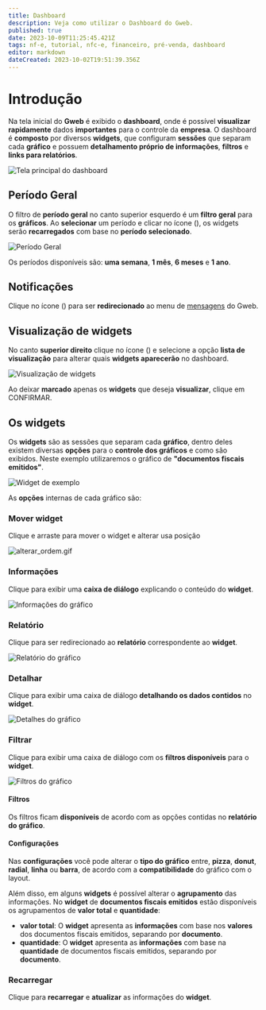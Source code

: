 ```yaml
---
title: Dashboard
description: Veja como utilizar o Dashboard do Gweb.
published: true
date: 2023-10-09T11:25:45.421Z
tags: nf-e, tutorial, nfc-e, financeiro, pré-venda, dashboard
editor: markdown
dateCreated: 2023-10-02T19:51:39.356Z
---
```


# Introdução

Na tela inicial do **Gweb** é exibido o **dashboard**, onde é possível **visualizar** **rapidamente** dados **importantes** para o controle da **empresa**. O dashboard é **composto** por diversos **widgets**, que configuram **sessões** que separam cada **gráfico** e possuem **detalhamento próprio de informações**, **filtros** e **links para relatórios**.

![Tela principal do dashboard](/dashboard/dashboard_main.png)

## Período Geral

O filtro de **período geral** no canto superior esquerdo é um **filtro geral** para os **gráficos**.
Ao **selecionar** um período e clicar no ícone (<span class="mdi mdi-refresh"></span>), os widgets serão **recarregados** com base no **período selecionado**.

![Período Geral](/dashboard/período_geral.png)

Os períodos disponíveis são: **uma semana**, **1 mês**, **6 meses** e **1 ano**.

## <span class="mdi mdi-bell"></span> Notificações

Clique no ícone (<span class="mdi mdi-bell"></span>) para ser **redirecionado** ao menu de [mensagens](/usuario/mensagens) do Gweb.

## <span class="mdi mdi-menu"></span> Visualização de widgets
No canto **superior direito** clique no ícone (<span class="mdi mdi-menu"></span>) e selecione a opção **lista de visualização** para alterar quais **widgets aparecerão** no dashboard.

![Visualização de widgets](/dashboard/visualizacao_widgets.png)

Ao deixar **marcado** apenas os **widgets** que deseja **visualizar**, clique em <span class="mat-button">CONFIRMAR</span>.


## Os widgets

Os **widgets** são as sessões que separam cada **gráfico**, dentro deles existem diversas **opções** para o **controle dos gráficos** e como são exibidos. Neste exemplo utilizaremos o gráfico de **"documentos fiscais emitidos"**.

![Widget de exemplo](/dashboard/grafico_opcoes_exemplo.png)

As **opções** internas de cada gráfico são:

### <span class="mdi mdi-cursor-move"></span> Mover widget

Clique e arraste para mover o widget e alterar usa posição

![alterar_ordem.gif](/dashboard/alterar_ordem.gif)


### <span class="mdi mdi-information"></span> Informações

Clique para exibir uma **caixa de diálogo** explicando o conteúdo do **widget**.

![Informações do gráfico](/dashboard/informacoes_grafico.png)

### <span class="mdi mdi-file-document"></span> Relatório

Clique para ser redirecionado ao **relatório** correspondente ao **widget**.

![Relatório do gráfico](/dashboard/relatorios_grafico.gif)

### <span class="mdi mdi-launch"></span> Detalhar

Clique para exibir uma caixa de diálogo **detalhando os dados contidos** no **widget**.

![Detalhes do gráfico](/dashboard/detalhar_grafico.png)

### <span class="mdi mdi-filter"></span> Filtrar

Clique para exibir uma caixa de diálogo com os **filtros disponíveis** para o **widget**.

![Filtros do gráfico](/dashboard/filtros_grafico.png)

#### Filtros
Os filtros ficam **disponíveis** de acordo com as opções contidas no **relatório do gráfico**.

#### Configurações

Nas **configurações** você pode alterar o **tipo do gráfico** entre, **pizza**, **donut**, **radial**, **linha** ou **barra**, de acordo com a **compatibilidade** do gráfico com o layout.

Além disso, em alguns **widgets** é possível alterar o **agrupamento** das informações. No **widget** de **documentos fiscais emitidos** estão disponíveis os agrupamentos de **valor total** e **quantidade**:
- **valor total**: O **widget** apresenta as **informações** com base nos **valores** dos documentos fiscais emitidos, separando por **documento**.
- **quantidade**: O **widget** apresenta as **informações** com base na **quantidade** de documentos fiscais emitidos, separando por **documento**.

### <span class="mdi mdi-refresh"></span> Recarregar

Clique para **recarregar** e **atualizar** as informações do **widget**.
